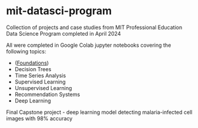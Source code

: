 # mit-datasci-program
Collection of projects and case studies from MIT Professional Education Data Science Program completed in April 2024

All were completed in Google Colab jupyter notebooks covering the following topics:
- ([Foundations](https://github.com/ddlcz/mit-datasci-program/tree/main/Foundations))
- Decision Trees
- Time Series Analysis
- Supervised Learning
- Unsupervised Learning
- Recommendation Systems
- Deep Learning

Final Capstone project - deep learning model detecting malaria-infected cell images with 98% accuracy 
